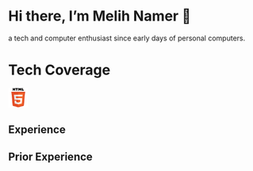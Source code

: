  # Hi there, I’m Melih Namer 👋
a tech and computer enthusiast since early days of personal computers.

# Tech Coverage
 <a href="https://www.w3.org/html/">
 <img src="https://raw.githubusercontent.com/devicons/devicon/master/icons/html5/html5-original-wordmark.svg" alt="html5" width="40" height="40" target="_blank">
</a>

## Experience

## Prior Experience



